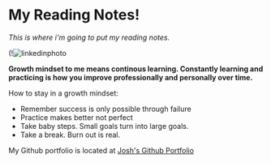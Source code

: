 # My Reading Notes!

*This is where i'm going to put my reading notes.*

(!![linkedinphoto](https://user-images.githubusercontent.com/75331306/176013997-7a77980c-8f33-4817-a286-2d81b5c6a4e6.jpg)


**Growth mindset to me means continous learning. Constantly learning and practicing is how you improve professionally and personally over time.**

How to stay in a growth mindset:

- Remember success is only possible through failure
- Practice makes better not perfect
- Take baby steps. Small goals turn into large goals.
- Take a break. Burn out is real.

My Github portfolio is located at [Josh's Github Portfolio](https://github.com/jcook071990)
